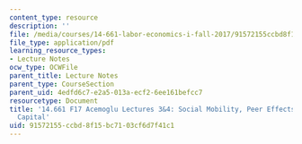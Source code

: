 ```yaml
---
content_type: resource
description: ''
file: /media/courses/14-661-labor-economics-i-fall-2017/91572155ccbd8f15bc7103cf6d7f41c1_MIT14_661F17_lec3_4.pdf
file_type: application/pdf
learning_resource_types:
- Lecture Notes
ocw_type: OCWFile
parent_title: Lecture Notes
parent_type: CourseSection
parent_uid: 4edfd6c7-e2a5-013a-ecf2-6ee161befcc7
resourcetype: Document
title: '14.661 F17 Acemoglu Lectures 3&4: Social Mobility, Peer Effects and Human
  Capital'
uid: 91572155-ccbd-8f15-bc71-03cf6d7f41c1
---
```

